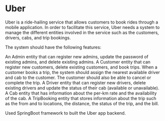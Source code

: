 # Uber
Uber is a ride-hailing service that allows customers to book rides through a mobile application. In order to facilitate this service, Uber needs a system to manage the different entities involved in the service such as the customers, drivers, cabs, and trip bookings.

The system should have the following features:

An Admin entity that can register new admins, update the password of existing admins, and delete existing admins.
A Customer entity that can register new customers, delete existing customers, and book trips. When a customer books a trip, the system should assign the nearest available driver and cab to the customer. The customer should also be able to cancel or complete the trip.
A Driver entity that can register new drivers, delete existing drivers and update the status of their cab (available or unavailable).
A Cab entity that has information about the per-km rate and the availability of the cab.
A TripBooking entity that stores information about the trip such as the from and to locations, the distance, the status of the trip, and the bill.

Used SpringBoot framework to built the Uber app backend.
